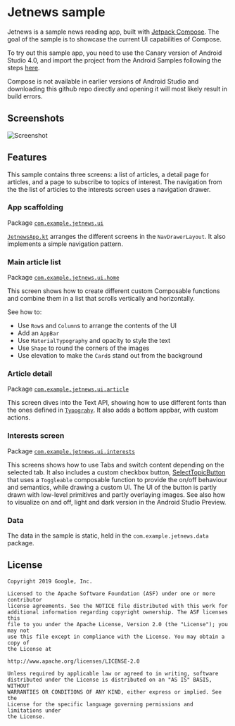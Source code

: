 # Jetnews sample
Jetnews is a sample news reading app, built with
[Jetpack Compose](https://developer.android.com/jetpack/compose). The goal of the sample is to
showcase the current UI capabilities of Compose.

To try out this sample app, you need to use the Canary version of Android Studio 4.0, and import the
project from the Android Samples following the steps
[here](https://developer.android.com/jetpack/compose/setup#sample).

Compose is not available in earlier versions of Android Studio and downloading this github repo
directly and opening it will most likely result in build errors.

Screenshots
-----------
<img src="screenshots/jetnews_demo.gif" alt="Screenshot">

## Features

This sample contains three screens: a list of articles, a detail page for articles, and a page to
subscribe to topics of interest. The navigation from the the list of articles to the interests
screen uses a navigation drawer.

### App scaffolding

Package [`com.example.jetnews.ui`][1]

[`JetnewsApp.kt`][2] arranges the different screens in the `NavDrawerLayout`. It also implements a simple
navigation pattern.

[1]: https://github.com/android/compose-samples/tree/master/JetNews/app/src/main/java/com/example/jetnews/ui
[2]: https://github.com/android/compose-samples/tree/master/JetNews/app/src/main/java/com/example/jetnews/ui/JetnewsApp.kt
[3]: https://github.com/android/compose-samples/tree/master/JetNews/app/src/main/java/com/example/jetnews/ui/article

### Main article list

Package [`com.example.jetnews.ui.home`][4]

This screen shows how to create different custom Composable functions and combine them in a list
that scrolls vertically and horizontally.

See how to:

* Use `Row`s and `Column`s to arrange the contents of the UI
* Add an `AppBar`
* Use `MaterialTypography` and opacity to style the text
* Use `Shape` to round the corners of the images
* Use elevation to make the `Card`s stand out from the background

[4]: https://github.com/android/compose-samples/tree/master/JetNews/app/src/main/java/com/example/jetnews/ui/home

### Article detail

Package [`com.example.jetnews.ui.article`][5]

This screen dives into the Text API, showing how to use different fonts than the ones defined in
[`Typograhy`][6]. It also adds a bottom appbar, with custom actions.

[5]: https://github.com/android/compose-samples/tree/master/JetNews/app/src/main/java/com/example/jetnews/ui/article
[6]: https://github.com/android/compose-samples/tree/master/JetNews/app/src/main/java/com/example/jetnews/ui/Typography.kt

### Interests screen

Package [`com.example.jetnews.ui.interests`][7]

This screens shows how to use Tabs and switch content depending on the selected tab. It
also includes a custom checkbox button, [SelectTopicButton][8]
that uses a `Toggleable` composable function to provide
the on/off behaviour and semantics, while drawing a custom UI. The UI of the button is partly
drawn with low-level primitives and partly overlaying images. See also how to visualize
on and off, light and dark version in the Android Studio Preview.

[7]: https://github.com/android/compose-samples/tree/master/JetNews/app/src/main/java/com/example/jetnews/ui/interests
[8]: https://github.com/android/compose-samples/tree/master/JetNews/app/src/main/java/com/example/jetnews/ui/interests/SelectTopicButton.kt

### Data

The data in the sample is static, held in the `com.example.jetnews.data` package.

## License

```
Copyright 2019 Google, Inc.

Licensed to the Apache Software Foundation (ASF) under one or more contributor
license agreements. See the NOTICE file distributed with this work for
additional information regarding copyright ownership. The ASF licenses this
file to you under the Apache License, Version 2.0 (the "License"); you may not
use this file except in compliance with the License. You may obtain a copy of
the License at

http://www.apache.org/licenses/LICENSE-2.0

Unless required by applicable law or agreed to in writing, software
distributed under the License is distributed on an "AS IS" BASIS, WITHOUT
WARRANTIES OR CONDITIONS OF ANY KIND, either express or implied. See the
License for the specific language governing permissions and limitations under
the License.
```
